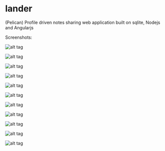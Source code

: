 # lander
(Pelican) Profile driven notes sharing web application built on sqlite, Nodejs and Angularjs

Screenshots:

![alt tag](http://i.imgur.com/ucRkUYs.png)

![alt tag](http://i.imgur.com/IcPN4C3.png)

![alt tag](http://i.imgur.com/c7u7EVp.png)

![alt tag](http://i.imgur.com/4VzoigL.png?1)

![alt tag](http://i.imgur.com/5ja2NP2.png?1)

![alt tag](http://i.imgur.com/YbILUe5.png?1)

![alt tag](http://i.imgur.com/CoPdXfz.png?1)

![alt tag](http://i.imgur.com/6tbv73f.png?1)

![alt tag](http://i.imgur.com/199hD3C.png?1)

![alt tag]()

![alt tag]()

